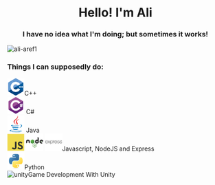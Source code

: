 <h1 align="center">Hello! I'm Ali</h1>
<h3 align="center">I have no idea what I'm doing; but sometimes it works!</h3>

<p align="left"> <img src="https://komarev.com/ghpvc/?username=ali-aref1&label=Profile%20views&color=0e75b6&style=flat" alt="ali-aref1" /> </p>

<h3 align="left">Things I can supposedly do:</h3>
<p align="left"> <img src="https://raw.githubusercontent.com/devicons/devicon/master/icons/cplusplus/cplusplus-original.svg" alt="cplusplus" width="40" height="40"/>C++ <br>
<img src="https://raw.githubusercontent.com/devicons/devicon/master/icons/csharp/csharp-original.svg" alt="csharp" width="40" height="40"/> C#<br>
<img src="https://raw.githubusercontent.com/devicons/devicon/master/icons/java/java-original.svg" alt="java" width="40" height="40"/>  Java<br>
<img src="https://raw.githubusercontent.com/devicons/devicon/master/icons/javascript/javascript-original.svg" alt="javascript" width="40" height="40"/>
<img src="https://raw.githubusercontent.com/devicons/devicon/master/icons/nodejs/nodejs-original-wordmark.svg" alt="nodejs" width="40" height="40"/>
<img src="https://raw.githubusercontent.com/devicons/devicon/master/icons/express/express-original-wordmark.svg" alt="express" width="40" height="40"/>Javascript, NodeJS and Express<br> <img src="https://raw.githubusercontent.com/devicons/devicon/master/icons/python/python-original.svg" alt="python" width="40" height="40"/>Python<br><img src="https://www.vectorlogo.zone/logos/unity3d/unity3d-icon.svg" alt="unity" width="40" height="40"/>Game Development With Unity </p>

